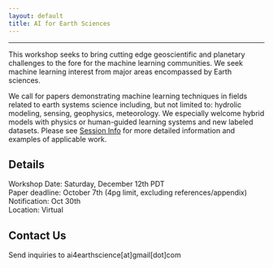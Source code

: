 ```yaml
---
layout: default
title: AI for Earth Sciences
---
```

---
This workshop seeks to bring cutting edge geoscientific and planetary challenges to the fore for the machine learning communities. We seek machine learning interest from major areas encompassed by Earth sciences. 

We call for papers demonstrating machine learning techniques in fields related to earth systems science including, but not limited to: hydrolic modeling, sensing, geophysics, meteorology. We especially welcome hybrid models with physics or human-guided learning systems and new labeled datasets. Please see [Session Info](https://ai4earthscience/neurips-2020-workshop/sessions.md) for more detailed information and examples of applicable work. 

## Details 

Workshop Date: Saturday, December 12th PDT   
Paper deadline: October 7th (4pg limit, excluding references/appendix)  
Notification: Oct 30th  
Location: Virtual  
 
## Contact Us

Send inquiries to ai4earthscience[at]gmail[dot]com
